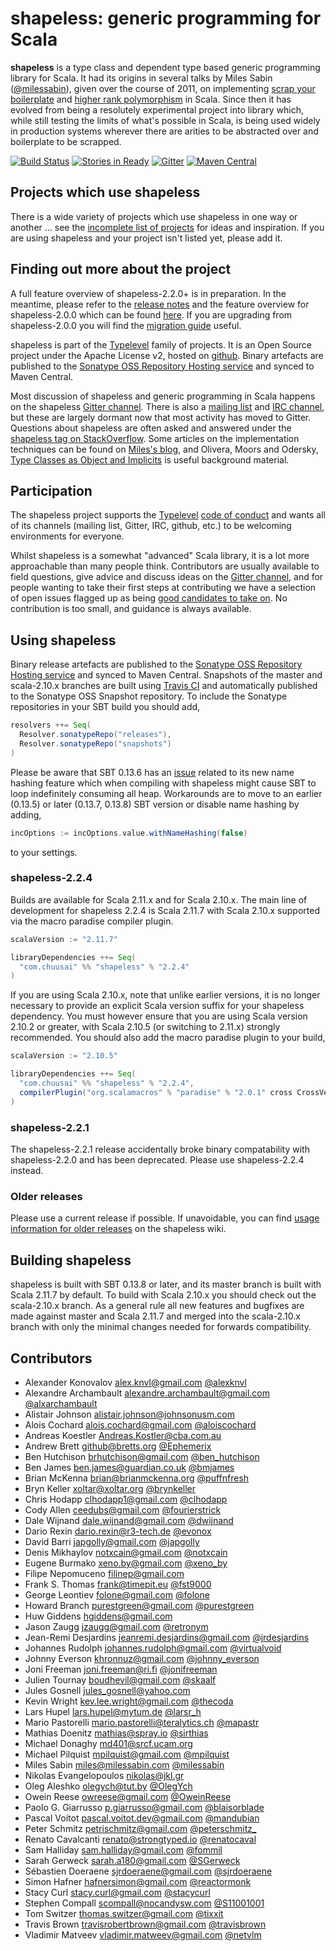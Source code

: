 # shapeless: generic programming for Scala

**shapeless** is a type class and dependent type based generic programming library for Scala. It had its origins in
several talks by Miles Sabin ([@milessabin][milessabin]), given over the course of 2011, on implementing [scrap your
boilerplate][syb] and [higher rank polymorphism][higherrank] in Scala. Since then it has evolved from being a resolutely
experimental project into library which, while still testing the limits of what's possible in Scala, is being used
widely in production systems wherever there are arities to be abstracted over and boilerplate to be scrapped. 

[![Build Status](https://api.travis-ci.org/milessabin/shapeless.png?branch=scalajs-2.11.x)](https://travis-ci.org/milessabin/shapeless)
[![Stories in Ready](https://badge.waffle.io/milessabin/shapeless.png?label=Ready)](https://waffle.io/milessabin/shapeless)
[![Gitter](https://badges.gitter.im/Join%20Chat.svg)](https://gitter.im/milessabin/shapeless)
[![Maven Central](https://img.shields.io/maven-central/v/com.chuusai/shapeless_2.11.svg)](https://maven-badges.herokuapp.com/maven-central/com.chuusai/shapeless_2.11)

## Projects which use shapeless

There is a wide variety of projects which use shapeless in one way or another ... see the
[incomplete list of projects][built-with-shapeless] for ideas and inspiration. If you are using shapeless and your
project isn't listed yet, please add it.

[built-with-shapeless]: https://github.com/milessabin/shapeless/wiki/Built-with-shapeless

## Finding out more about the project

A full feature overview of shapeless-2.2.0+ is in preparation. In the meantime, please refer to the
[release notes][relnotes220] and the feature overview for shapeless-2.0.0 which can be found [here][features200]. If you
are upgrading from shapeless-2.0.0 you will find the [migration guide][migration210] useful.

shapeless is part of the [Typelevel][typelevel] family of projects. It is an Open Source project under the Apache
License v2, hosted on [github][source]. Binary artefacts are published to the
[Sonatype OSS Repository Hosting service][sonatype] and synced to Maven Central.

Most discussion of shapeless and generic programming in Scala happens on the shapeless [Gitter channel][gitter]. There
is also a [mailing list][group] and [IRC channel][irc], but these are largely dormant now that most activity has moved
to Gitter. Questions about shapeless are often asked and answered under the [shapeless tag on StackOverflow][so]. Some
articles on the implementation techniques can be found on [Miles's blog][blog], and Olivera, Moors and Odersky, [Type
Classes as Object and Implicits][tcoi] is useful background material.

[features200]: https://github.com/milessabin/shapeless/wiki/Feature-overview:-shapeless-2.0.0
[relnotes]: https://github.com/milessabin/shapeless/wiki/Release-notes:-shapeless-2.0.0
[relnotes220]: https://github.com/milessabin/shapeless/wiki/Release-notes:-shapeless-2.2.0
[migration]: https://github.com/milessabin/shapeless/wiki/Migration-guide:-shapeless-1.2.4-to-2.0.0 
[migration210]: https://github.com/milessabin/shapeless/wiki/Migration-guide:-shapeless-2.0.0-to-2.1.0 
[milessabin]: https://twitter.com/milessabin
[syb]: http://research.microsoft.com/en-us/um/people/simonpj/papers/hmap/
[higherrank]: http://camlunity.ru/swap/ocaml/Sexy%20Types.pdf
[typelevel]: http://typelevel.org/
[scalaz]: https://github.com/scalaz/scalaz
[spire]: https://github.com/non/spire
[tcoi]: http://ropas.snu.ac.kr/~bruno/papers/TypeClasses.pdf
[source]: https://github.com/milessabin/shapeless
[sonatype]: https://oss.sonatype.org/index.html#nexus-search;quick~shapeless
[wiki]: https://github.com/milessabin/shapeless/wiki
[group]: https://groups.google.com/group/typelevel
[so]: http://stackoverflow.com/questions/tagged/shapeless
[gitter]: https://gitter.im/milessabin/shapeless
[irc]: http://webchat.freenode.net?channels=%23shapeless
[blog]: http://milessabin.com/blog

## Participation

The shapeless project supports the [Typelevel][typelevel] [code of conduct][codeofconduct] and wants all of its
channels (mailing list, Gitter, IRC, github, etc.) to be welcoming environments for everyone.

Whilst shapeless is a somewhat "advanced" Scala library, it is a lot more approachable than many people think.
Contributors are usually available to field questions, give advice and discuss ideas on the [Gitter channel][gitter],
and for people wanting to take their first steps at contributing we have a selection of open issues flagged up as
being [good candidates to take on][lowhangingfruit]. No contribution is too small, and guidance is always available.

[codeofconduct]: http://typelevel.org/conduct.html
[lowhangingfruit]: https://github.com/milessabin/shapeless/issues?q=is%3Aopen+is%3Aissue+label%3A%22Low+hanging+fruit%22

## Using shapeless

Binary release artefacts are published to the [Sonatype OSS Repository Hosting service][sonatype] and synced to Maven
Central. Snapshots of the master and scala-2.10.x branches are built using [Travis CI][ci] and automatically published
to the Sonatype OSS Snapshot repository. To include the Sonatype repositories in your SBT build you should add,

```scala
resolvers ++= Seq(
  Resolver.sonatypeRepo("releases"),
  Resolver.sonatypeRepo("snapshots")
)
```

Please be aware that SBT 0.13.6 has an [issue][namehashing] related to its new name hashing feature which when
compiling with shapeless might cause SBT to loop indefinitely consuming all heap. Workarounds are to move to an
earlier (0.13.5) or later (0.13.7, 0.13.8) SBT version or disable name hashing by adding,

```scala
incOptions := incOptions.value.withNameHashing(false)
```

to your settings.

[ci]: https://travis-ci.org/milessabin/shapeless

### shapeless-2.2.4

Builds are available for Scala 2.11.x and for Scala 2.10.x. The main line of development for
shapeless 2.2.4 is Scala 2.11.7 with Scala 2.10.x supported via the macro paradise compiler plugin.

```scala
scalaVersion := "2.11.7"

libraryDependencies ++= Seq(
  "com.chuusai" %% "shapeless" % "2.2.4"
)
```

If you are using Scala 2.10.x, note that unlike earlier versions, it is no longer necessary to provide an explicit
Scala version suffix for your shapeless dependency. You must however ensure that you are using Scala version 2.10.2
or greater, with Scala 2.10.5 (or switching to 2.11.x) strongly recommended. You should also add the macro paradise
plugin to your build,

```scala
scalaVersion := "2.10.5"

libraryDependencies ++= Seq(
  "com.chuusai" %% "shapeless" % "2.2.4",
  compilerPlugin("org.scalamacros" % "paradise" % "2.0.1" cross CrossVersion.full)
)
```

### shapeless-2.2.1

The shapeless-2.2.1 release accidentally broke binary compatability with shapeless-2.2.0 and has been deprecated.
Please use shapeless-2.2.4 instead.

### Older releases

Please use a current release if possible. If unavoidable, you can find [usage information for older
releases][olderusage] on the shapeless wiki.

[olderusage]: https://github.com/milessabin/shapeless/wiki/Using-shapeless:-older-releases

## Building shapeless

shapeless is built with SBT 0.13.8 or later, and its master branch is built with Scala 2.11.7 by default. To build
with Scala 2.10.x you should check out the scala-2.10.x branch. As a general rule all new features and bugfixes are
made against master and Scala 2.11.7 and merged into the scala-2.10.x branch with only the minimal changes needed for
forwards compatibility.

[namehashing]: https://github.com/sbt/sbt/issues/1640

## Contributors

+ Alexander Konovalov <alex.knvl@gmail.com> [@alexknvl](https://twitter.com/alexknvl)
+ Alexandre Archambault <alexandre.archambault@gmail.com> [@alxarchambault](https://twitter.com/alxarchambault)
+ Alistair Johnson <alistair.johnson@johnsonusm.com>
+ Alois Cochard <alois.cochard@gmail.com> [@aloiscochard](https://twitter.com/aloiscochard)
+ Andreas Koestler <Andreas.Kostler@cba.com.au>
+ Andrew Brett <github@bretts.org> [@Ephemerix](https://twitter.com/Ephemerix)
+ Ben Hutchison <brhutchison@gmail.com> [@ben_hutchison](https://twitter.com/ben_hutchison)
+ Ben James <ben.james@guardian.co.uk> [@bmjames](https://twitter.com/bmjames)
+ Brian McKenna <brian@brianmckenna.org> [@puffnfresh](https://twitter.com/puffnfresh)
+ Bryn Keller <xoltar@xoltar.org> [@brynkeller](https://twitter.com/brynkeller)
+ Chris Hodapp <clhodapp1@gmail.com> [@clhodapp](https://twitter.com/clhodapp)
+ Cody Allen <ceedubs@gmail.com> [@fourierstrick](https://twitter.com/fourierstrick)
+ Dale Wijnand <dale.wijnand@gmail.com> [@dwijnand](https://twitter.com/dwijnand)
+ Dario Rexin <dario.rexin@r3-tech.de> [@evonox](https://twitter.com/evonox)
+ David Barri <japgolly@gmail.com> [@japgolly](https://twitter.com/japgolly)
+ Denis Mikhaylov <notxcain@gmail.com> [@notxcain](https://twitter.com/@notxcain)
+ Eugene Burmako <xeno.by@gmail.com> [@xeno_by](https://twitter.com/xeno_by)
+ Filipe Nepomuceno <filinep@gmail.com>
+ Frank S. Thomas <frank@timepit.eu> [@fst9000](https://twitter.com/fst9000)
+ George Leontiev <folone@gmail.com> [@folone](https://twitter.com/folone)
+ Howard Branch <purestgreen@gmail.com> [@purestgreen](https://twitter.com/purestgreen)
+ Huw Giddens <hgiddens@gmail.com>
+ Jason Zaugg <jzaugg@gmail.com> [@retronym](https://twitter.com/retronym)
+ Jean-Remi Desjardins <jeanremi.desjardins@gmail.com> [@jrdesjardins](https://twitter.com/jrdesjardins)
+ Johannes Rudolph <johannes.rudolph@gmail.com> [@virtualvoid](https://twitter.com/virtualvoid)
+ Johnny Everson <khronnuz@gmail.com> [@johnny_everson](https://twitter.com/johnny_everson)
+ Joni Freeman <joni.freeman@ri.fi> [@jonifreeman](https://twitter.com/jonifreeman)
+ Julien Tournay <boudhevil@gmail.com> [@skaalf](https://twitter.com/skaalf)
+ Jules Gosnell <jules_gosnell@yahoo.com>
+ Kevin Wright <kev.lee.wright@gmail.com> [@thecoda](https://twitter.com/thecoda)
+ Lars Hupel <lars.hupel@mytum.de> [@larsr_h](https://twitter.com/larsr_h)
+ Mario Pastorelli <mario.pastorelli@teralytics.ch> [@mapastr](https://twitter.com/mapastr)
+ Mathias Doenitz <mathias@spray.io> [@sirthias](https://twitter.com/sirthias)
+ Michael Donaghy <md401@srcf.ucam.org>
+ Michael Pilquist <mpilquist@gmail.com> [@mpilquist](https://twitter.com/mpilquist)
+ Miles Sabin <miles@milessabin.com> [@milessabin](https://twitter.com/milessabin)
+ Nikolas Evangelopoulos <nikolas@jkl.gr>
+ Oleg Aleshko <olegych@tut.by> [@OlegYch](https://twitter.com/OlegYch)
+ Owein Reese <owreese@gmail.com> [@OweinReese](https://twitter.com/OweinReese)
+ Paolo G. Giarrusso <p.giarrusso@gmail.com> [@blaisorblade](https://twitter.com/blaisorblade)
+ Pascal Voitot <pascal.voitot.dev@gmail.com> [@mandubian](https://twitter.com/mandubian)
+ Peter Schmitz <petrischmitz@gmail.com> [@peterschmitz\_](https://twitter.com/peterschmitz_)
+ Renato Cavalcanti <renato@strongtyped.io> [@renatocaval](https://twitter.com/renatocaval)
+ Sam Halliday <sam.halliday@gmail.com> [@fommil](https://twitter.com/fommil)
+ Sarah Gerweck <sarah.a180@gmail.com> [@SGerweck](https://twitter.com/SGerweck)
+ Sébastien Doeraene <sjrdoeraene@gmail.com> [@sjrdoeraene](https://twitter.com/sjrdoeraene)
+ Simon Hafner <hafnersimon@gmail.com> [@reactormonk](https://twitter.com/reactormonk)
+ Stacy Curl <stacy.curl@gmail.com> [@stacycurl](https://twitter.com/stacycurl)
+ Stephen Compall <scompall@nocandysw.com> [@S11001001](https://twitter.com/S11001001)
+ Tom Switzer <thomas.switzer@gmail.com> [@tixxit](https://twitter.com/tixxit)
+ Travis Brown <travisrobertbrown@gmail.com> [@travisbrown](https://twitter.com/travisbrown)
+ Vladimir Matveev <vladimir.matweev@gmail.com> [@netvlm](https://twitter.com/netvlm)
